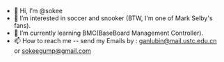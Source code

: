 - 👋 Hi, I’m @sokee
- 👀 I’m interested in soccer and snooker (BTW, I'm one of Mark Selby's fans).
- 🌱 I’m currently learning BMC(BaseBoard Management Controller).
- 📫 How to reach me -- send my Emails by : ganlubin@mail.ustc.edu.cn or sokeegump@gmail.com

<!---
ganlubin/ganlubin is a ✨ special ✨ repository because its `README.md` (this file) appears on your GitHub profile.
You can click the Preview link to take a look at your changes.
--->
